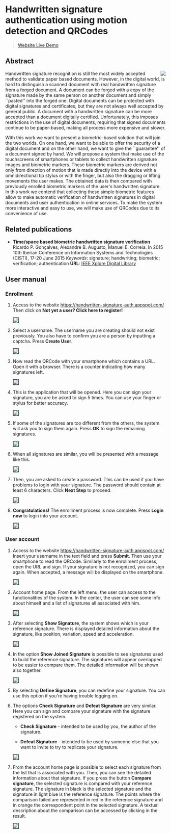 <style>
.container { text-align: justify; }
h1 {  text-align: left; }
img { border: 1px solid black; }
</style>

# Handwritten signature authentication using motion detection and QRCodes

> [Website Live Demo](https://handwritten-signature-auth.appspot.com/)


## Abstract


<img style="float: right; border: none;" src="handwriting/logo.png">

Handwritten signature recognition is still the most widely accepted method to validate paper based documents. However, in the digital world, is hard to distinguish a scanned document with real handwritten signature from a forged document. A document can be forged with a copy of the signature made by the same person on another document and simply ``pasted'' into the forged one. Digital documents can be protected with digital signatures and certificates, but they are not always well accepted by general public. A document with a handwritten signature can be more accepted than a document digitally certified. Unfortunately, this imposes restrictions in the use of digital documents, requiring that signed documents continue to be paper-based, making all process more expensive and slower.

With this work we want to present a biometric-based solution that will join the two worlds. On one hand, we want to be able to offer the security of a digital document and on the other hand, we want to give the ``guarantee'' of a document signed by hand. We will propose a system that make use of the touchscreens of smartphones or tablets to collect handwritten signature images and biometric markers. These biometric markers are derived not only from direction of motion that is made directly into the device with a omnidirectional tip stylus or with the finger, but also the dragging or lifting movements the user makes. The obtained data is then compared with previously enrolled biometric markers of the user's handwritten signature. In this work we contend that collecting these simple biometric features allow to make automatic verification of handwritten signatures in digital documents and user authentication in online services. To make the system more interactive and easy to use, we will make use of QRCodes due to its convenience of use.


## Related publications

 - **Time/space based biometric handwritten signature verification**
   Ricardo P. Gonçalves, Alexandre B. Augusto, Manuel E. Correia.
   In 2015 10th Iberian Conference on Information Systems and Technologies (CISTI), 17-20 June 2015
   *Keywords*: signature; handwriting; biometric; verification; authentication
   **URL**: [IEEE Xplore Digital Library](http://ieeexplore.ieee.org/stamp/stamp.jsp?tp=&arnumber=7170483&isnumber=7170350)


## User manual

### Enrollment

1. Access to the website https://handwritten-signature-auth.appspot.com/
  Then click on **Not yet a user? Click here to register!**

   ![](/handwriting/user-manual-1.png)

2. Select a username. The username you are creating should not exist previously. You also have to confirm you are a person by inputting a captcha.
   Press **Create User**.
  
   ![](/handwriting/user-manual-2.png)

3. Now read the QRCode with your smartphone which contains a URL. Open it with a browser. There is a counter indicating how many signatures left.

   ![](/handwriting/user-manual-3.png)

4. This is the application that will be opened. Here you can sign your signature, you are be asked to sign 5 times.
   You can use your finger or stylus for better accuracy.

   ![](/handwriting/user-manual-14.png)

5. If some of the signatures are too different from the others, the system will ask you to sign them again.
   Press **OK** to sign the remaining signatures.

   ![](/handwriting/user-manual-12.png)

6. When all signatures are similar, you will be presented with a message like this.

   ![](/handwriting/user-manual-13.png)

8. Then, you are asked to create a password. This can be used if you have problems to login with your signature. The password should contain at least 6 characters.
   Click **Next Step** to proceed.

   ![](/handwriting/user-manual-4.png)

9. **Congratulations!** The enrollment process is now complete.
   Press **Login now** to login into your account.

   ![](/handwriting/user-manual-5.png)


### User account

1. Access to the website https://handwritten-signature-auth.appspot.com/
   Insert your username in the text field and press **Submit**.
   Then use your smartphone to read the QRCode. Similarly to the enrollment process, open the URL and sign.
   If your signature is not recognized, you can sign again. When accepted, a message will be displayed on the smartphone.
   
   ![](/handwriting/user-manual-6.png)

2. Account home page.
   From the left menu, the user can access to the functionalities of the system.
   In the center, the user can see some info about himself and a list of signatures all associated with him.

   ![](handwriting/user-manual-7.png)

3. After selecting **Show Signature**, the system shows which is your reference signature.
   There is displayed detailed information about the signature, like position, variation, speed and acceleration.

   ![](/handwriting/user-manual-8.png)

4. In the option **Show Joined Signature** is possible to see signatures used to build the reference signature.
   The signatures will appear overlapped to be easier to compare them. The detailed information will be shown also together.

   ![](/handwriting/user-manual-9.png)

5. By selecting **Define Signature**, you can redefine your signature.
   You can use this option if you're having trouble logging on.

6. The options **Check Signature** and **Defeat Signature** are very similar.
   Here you can sign and compare your signature with the signature registered on the system.
   
   - **Check Signature** - intended to be used by you, the author of the signature.

   - **Defeat Signature** - intended to be used by someone else that you want to invite to try to replicate your signature.

   ![](/handwriting/user-manual-10.png)

7. From the account home page is possible to select each signature from the list that is associated with you.
   Then, you can see the detailed information about that signature.
   If you press the button **Compare signature**, the selected signature is compared with your reference signature.
   The signature in black is the selected signature and the signature in light blue is the reference signature.
   The points where the comparison failed are represented in red in the reference signature and in orange the correspondent point in the selected signature.
   A textual description about the comparison can be accessed by clicking in the result.

   ![](/handwriting/user-manual-11.png)

